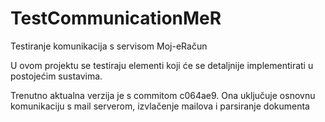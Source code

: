 # TestCommunicationMeR
Testiranje komunikacija s servisom Moj-eRačun

U ovom projektu se testiraju elementi koji će se detaljnije implementirati u postojećim sustavima.

Trenutno aktualna verzija je s commitom c064ae9. Ona uključuje osnovnu komunikaciju s mail serverom, izvlačenje mailova i parsiranje dokumenta

